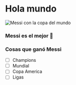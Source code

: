 # Hola mundo
![Messi con la copa del mundo](https://user-images.githubusercontent.com/129756224/235279788-8af589af-2be0-4b98-9572-cf5bc76962b4.jpg)
### Messi es el mejor <font style="vertical-align: inherit;"><font style="vertical-align: inherit;">🐐</font></font>
###  Cosas que ganó Messi
- [ ] Champions
- [ ] Mundial
- [ ] Copa America
- [ ] Ligas
